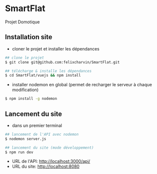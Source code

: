 # SmartFlat
Projet Domotique

## Installation site
* cloner le projet et installer les dépendances
```bash
## clone le projet
$ git clone git@github.com:felixcharvin/SmartFlat.git

## télécharge & installe les dépendances
$ cd SmartFlat/vuejs && npm install
```

* installer nodemon en global (permet de recharger le serveur à chaque modification)
```bash
$ npm install -g nodemon
```

## Lancement du site
* dans un premier terminal
```bash
## lancement de l'API avec nodemon
$ nodemon server.js

## lancement du site (mode développement)
$ npm run dev
```
* URL de l'API: [http://localhost:3000/api/](http://localhost:3000/api/)
* URL du site: [http://localhost:8080](http://localhost:8080)
